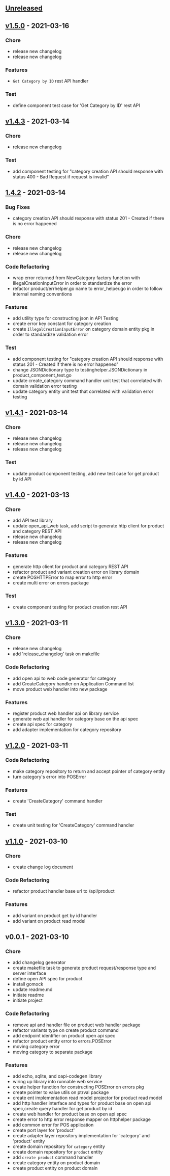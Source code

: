 <a name="unreleased"></a>
## [Unreleased]


<a name="v1.5.0"></a>
## [v1.5.0] - 2021-03-16
### Chore
- release new changelog
- release new changelog

### Features
- `Get Category by ID` rest API handler

### Test
- define component test case for 'Get Category by ID' rest API


<a name="v1.4.3"></a>
## [v1.4.3] - 2021-03-14
### Chore
- release new changelog

### Test
- add component testing for "category creation API should response with status 400 - Bad Request if request is invalid"


<a name="1.4.2"></a>
## [1.4.2] - 2021-03-14
### Bug Fixes
- category creation API should response with status 201 - Created if there is no error happened

### Chore
- release new changelog
- release new changelog

### Code Refactoring
- wrap error returned from NewCategory factory function with IllegalCreationInputError in order to standardize the error
- refactor product/errhelper.go name to error_helper.go in order to follow internal naming conventions

### Features
- add utility type for constructing json in API Testing
- create error key constant for category creation
- create `IllegalCreationInputError` on category domain entity pkg in order to standardize validation error

### Test
- add component testing for "category creation API should response with status 201 - Created if there is no error happened"
- change JSONDictionary type to testinghelper.JSONDictionary in product_component_test.go
- update create_category command handler unit test that correlated with domain validation error testing
- update category entity unit test that correlated with validation error testing


<a name="v1.4.1"></a>
## [v1.4.1] - 2021-03-14
### Chore
- release new changelog
- release new changelog
- release new changelog

### Test
- update product component testing, add new test case for get product by id API


<a name="v1.4.0"></a>
## [v1.4.0] - 2021-03-13
### Chore
- add API test library
- update open_api_web task, add script to generate http client for product and category REST API
- release new changelog
- release new changelog

### Features
- generate http client for product and category REST API
- refactor product and variant creation error on library domain
- create POSHTTPError to map error to http error
- create multi error on errors package

### Test
- create component testing for product creation rest API


<a name="v1.3.0"></a>
## [v1.3.0] - 2021-03-11
### Chore
- release new changelog
- add 'release_changelog' task on makefile

### Code Refactoring
- add open api to web code generator for category
- add CreateCategory handler on Application Command list
- move product web handler into new package

### Features
- register product web handler api on library service
- generate web api handler for category base on the api spec
- create api spec for category
- add adapter implementation for category repository


<a name="v1.2.0"></a>
## [v1.2.0] - 2021-03-11
### Code Refactoring
- make category repository to return and accept pointer of category entity
- turn category's error into POSError

### Features
- create 'CreateCategory' command handler

### Test
- create unit testing for 'CreateCategory' command handler


<a name="v1.1.0"></a>
## [v1.1.0] - 2021-03-10
### Chore
- create change log document

### Code Refactoring
- refactor product handler base url to /api/product

### Features
- add variant on product get by id handler
- add variant on product read model


<a name="v0.0.1"></a>
## v0.0.1 - 2021-03-10
### Chore
- add changelog generator
- create makefile task to generate product request/response type and server interface
- define open API spec for product
- install gomock
- update readme.md
- initiate readme
- initiate project

### Code Refactoring
- remove api and handler file on product web handler package
- refactor variants type on create product command
- add endpoint identifier on product open api spec
- refactor product entity error to errors.POSError
- moving category error
- moving category to separate package

### Features
- add echo, sqlite, and oapi-codegen library
- wiring up library into runnable web service
- create helper function for constructing POSError on errors pkg
- create pointer to value utils on ptrval package
- create ent implementation read model projector for product read model
- add http handler interface and types for product base on open api spec,create query handler for get product by id
- create web handler for product base on open api spec
- create error to http error response mapper on httphelper package
- add common error for POS application
- create port layer for 'product'
- create adapter layer repository implementation for 'category' and 'product' entity
- create domain repository for `category` entity
- create domain repository for `product` entity
- add `create product` command handler
- create category entity on product domain
- create product entity on product domain


[Unreleased]: https://github.com/akbarpambudi/go-point-of-sales/compare/v1.5.0...HEAD
[v1.5.0]: https://github.com/akbarpambudi/go-point-of-sales/compare/v1.4.3...v1.5.0
[v1.4.3]: https://github.com/akbarpambudi/go-point-of-sales/compare/1.4.2...v1.4.3
[1.4.2]: https://github.com/akbarpambudi/go-point-of-sales/compare/v1.4.1...1.4.2
[v1.4.1]: https://github.com/akbarpambudi/go-point-of-sales/compare/v1.4.0...v1.4.1
[v1.4.0]: https://github.com/akbarpambudi/go-point-of-sales/compare/v1.3.0...v1.4.0
[v1.3.0]: https://github.com/akbarpambudi/go-point-of-sales/compare/v1.2.0...v1.3.0
[v1.2.0]: https://github.com/akbarpambudi/go-point-of-sales/compare/v1.1.0...v1.2.0
[v1.1.0]: https://github.com/akbarpambudi/go-point-of-sales/compare/v0.0.1...v1.1.0
